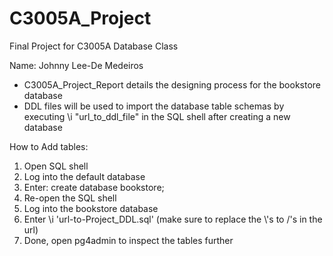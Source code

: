 # C3005A_Project
Final Project for C3005A Database Class

Name: Johnny Lee-De Medeiros

- C3005A_Project_Report details the designing process for the bookstore database
- DDL files will be used to import the database table schemas by executing \i "url_to_ddl_file" in the SQL shell after creating a new database

How to Add tables:
1. Open SQL shell
2. Log into the default database
3. Enter: create database bookstore;
4. Re-open the SQL shell
5. Log into the bookstore database
6. Enter \i 'url-to-Project_DDL.sql' (make sure to replace the \\'s to /'s in the url)
7. Done, open pg4admin to inspect the tables further
